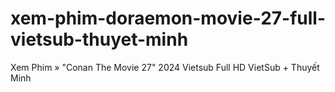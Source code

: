 # xem-phim-doraemon-movie-27-full-vietsub-thuyet-minh
Xem Phim » "Conan The Movie 27" 2024 Vietsub Full HD VietSub + Thuyết Minh
